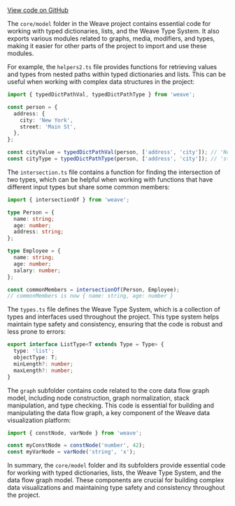 [View code on GitHub](https://github.com/wandb/weave/.autodoc/docs/json/weave-js/src/core/model)

The `core/model` folder in the Weave project contains essential code for working with typed dictionaries, lists, and the Weave Type System. It also exports various modules related to graphs, media, modifiers, and types, making it easier for other parts of the project to import and use these modules.

For example, the `helpers2.ts` file provides functions for retrieving values and types from nested paths within typed dictionaries and lists. This can be useful when working with complex data structures in the project:

```typescript
import { typedDictPathVal, typedDictPathType } from 'weave';

const person = {
  address: {
    city: 'New York',
    street: 'Main St',
  },
};

const cityValue = typedDictPathVal(person, ['address', 'city']); // 'New York'
const cityType = typedDictPathType(person, ['address', 'city']); // 'string'
```

The `intersection.ts` file contains a function for finding the intersection of two types, which can be helpful when working with functions that have different input types but share some common members:

```typescript
import { intersectionOf } from 'weave';

type Person = {
  name: string;
  age: number;
  address: string;
};

type Employee = {
  name: string;
  age: number;
  salary: number;
};

const commonMembers = intersectionOf(Person, Employee);
// commonMembers is now { name: string, age: number }
```

The `types.ts` file defines the Weave Type System, which is a collection of types and interfaces used throughout the project. This type system helps maintain type safety and consistency, ensuring that the code is robust and less prone to errors:

```typescript
export interface ListType<T extends Type = Type> {
  type: 'list';
  objectType: T;
  minLength?: number;
  maxLength?: number;
}
```

The `graph` subfolder contains code related to the core data flow graph model, including node construction, graph normalization, stack manipulation, and type checking. This code is essential for building and manipulating the data flow graph, a key component of the Weave data visualization platform:

```typescript
import { constNode, varNode } from 'weave';

const myConstNode = constNode('number', 42);
const myVarNode = varNode('string', 'x');
```

In summary, the `core/model` folder and its subfolders provide essential code for working with typed dictionaries, lists, the Weave Type System, and the data flow graph model. These components are crucial for building complex data visualizations and maintaining type safety and consistency throughout the project.
